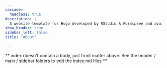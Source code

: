 ```yaml
---
cascade:
  headless: true
description: |
  A website template for Hugo developed by RStudio & Formspree and available for free.
show_header: true
sidebar_left: false
title: "About"

---
```


** index doesn't contain a body, just front matter above.
See the header / main / sidebar folders to edit the index.md files **
